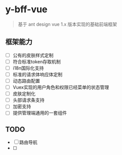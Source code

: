 # y-bff-vue

> 基于 ant design vue 1.x 版本实现的基础前端框架

## 框架能力

- [ ] 公有的皮肤样式定制
- [ ] 符合标准token存取机制
- [ ] i18n国际化支持
- [ ] 标准的请求体响应体定制
- [ ] 动态路由配置
- [ ] Vuex实现的用户角色和权限已经菜单的状态管理
- [ ] 皮肤定制化
- [ ] 头部请求条支持
- [ ] 加密支持
- [ ] 提供管理端通用的一套组件

## TODO

- [ ] 路由导航
- [ ] 
